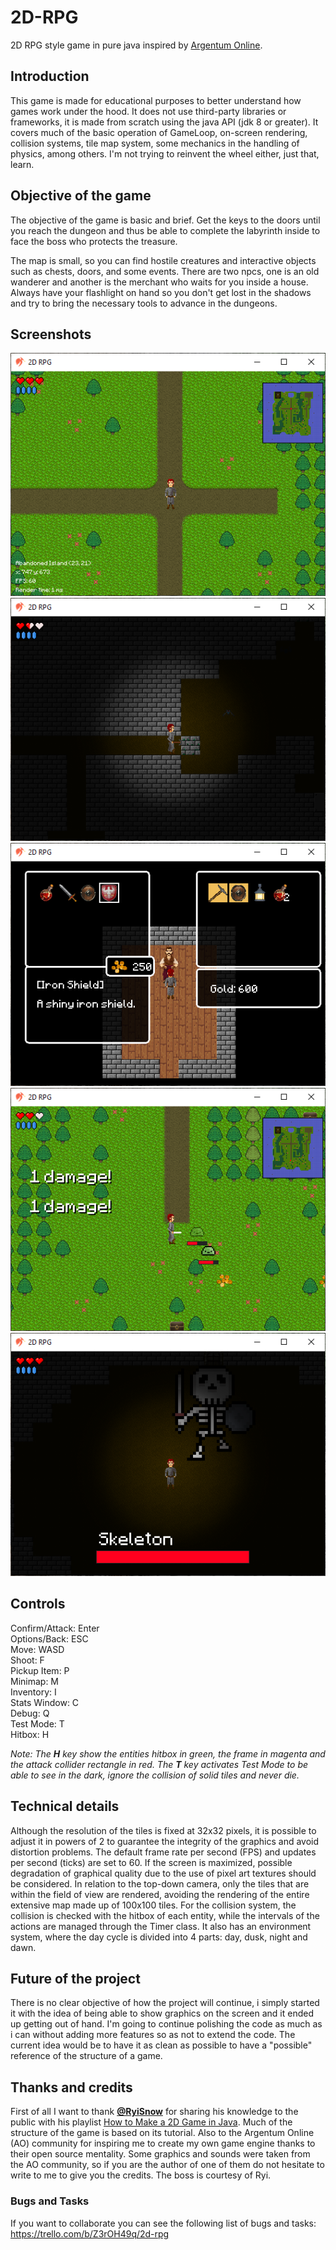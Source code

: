 # 2D-RPG
2D RPG style game in pure java inspired by [Argentum Online](https://www.comunidadargentum.com/).

## Introduction
This game is made for educational purposes to better understand how games work under the hood. It does not use third-party libraries or frameworks, it is made from scratch
using the java API (jdk 8 or greater). It covers much of the basic operation of GameLoop, on-screen rendering, collision systems, tile map system, some
mechanics in the handling of physics, among others. I'm not trying to reinvent the wheel either, just that, learn.

## Objective of the game
The objective of the game is basic and brief. Get the keys to the doors until you reach the dungeon and thus be able to complete the labyrinth inside to face the boss who protects the treasure.

The map is small, so you can find hostile creatures and interactive objects such as chests, doors, and some events. There are two npcs, one is an old wanderer and another is the merchant who waits for you inside a house. Always have your flashlight on hand so you don't get lost in the shadows and try to bring the necessary tools to advance in the dungeons.

## Screenshots
![](screenshots/img1.PNG)
![](screenshots/img2.PNG)
![](screenshots/img3.PNG)
![](screenshots/img4.PNG)
![](screenshots/img5.PNG)

## Controls
Confirm/Attack: Enter
<br>
Options/Back: ESC
<br>
Move: WASD
<br>
Shoot: F
<br>
Pickup Item: P
<br>
Minimap: M
<br>
Inventory: I
<br>
Stats Window: C
<br>
Debug: Q
<br>
Test Mode: T
<br>
Hitbox: H

_Note: The **H** key show the entities hitbox in green, the frame in magenta and the attack collider rectangle in red. The **T** key activates Test Mode to be able to see in the dark, ignore the collision of solid tiles and never die._

## Technical details
Although the resolution of the tiles is fixed at 32x32 pixels, it is possible to adjust it in powers of 2 to guarantee the integrity of the graphics and avoid distortion problems. The default frame rate per second (FPS) and updates per second (ticks) are set to 60. If the screen is maximized, possible degradation of graphical quality due to the use of pixel art textures should be considered. In relation to the top-down camera, only the tiles that are within the field of view are rendered, avoiding the rendering of the entire extensive map made up of 100x100 tiles. For the collision system, the collision is checked with the hitbox of each entity, while the intervals of the actions are managed through the Timer class. It also has an environment system, where the day cycle is divided into 4 parts: day, dusk, night and dawn.

## Future of the project
There is no clear objective of how the project will continue, i simply started it with the idea of being able to show graphics on the screen and it ended up getting out of hand. I'm going to continue polishing the code as much as i can without adding more features so as not to extend the code. The current idea would be to have it as clean as possible to have a "possible" reference of the structure of a game.

## Thanks and credits
First of all I want to thank **[@RyiSnow](https://www.youtube.com/@RyiSnow)** for sharing his knowledge to the public with his playlist [How to Make a 2D Game in Java](https://www.youtube.com/watch?v=om59cwR7psI&list=PL_QPQmz5C6WUF-pOQDsbsKbaBZqXj4qSq). Much of the structure of the game is based on its tutorial. Also to the Argentum Online (AO) community for inspiring me to create my own game engine thanks to their open source mentality. Some graphics and sounds were taken from the AO community, so if you are the author of one of them do not hesitate to write to me to give you the credits. The boss is courtesy of Ryi.

### Bugs and Tasks
If you want to collaborate you can see the following list of bugs and tasks: https://trello.com/b/Z3rOH49q/2d-rpg
